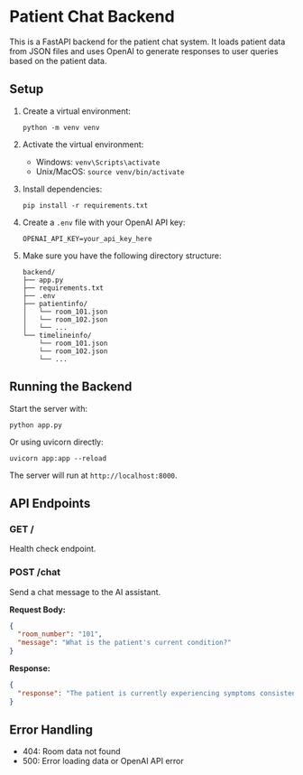 # Patient Chat Backend

This is a FastAPI backend for the patient chat system. It loads patient data from JSON files and uses OpenAI to generate responses to user queries based on the patient data.

## Setup

1. Create a virtual environment:
   ```
   python -m venv venv
   ```

2. Activate the virtual environment:
   - Windows: `venv\Scripts\activate`
   - Unix/MacOS: `source venv/bin/activate`

3. Install dependencies:
   ```
   pip install -r requirements.txt
   ```

4. Create a `.env` file with your OpenAI API key:
   ```
   OPENAI_API_KEY=your_api_key_here
   ```

5. Make sure you have the following directory structure:
   ```
   backend/
   ├── app.py
   ├── requirements.txt
   ├── .env
   ├── patientinfo/
   │   └── room_101.json
   │   └── room_102.json
   │   └── ...
   └── timelineinfo/
       └── room_101.json
       └── room_102.json
       └── ...
   ```

## Running the Backend

Start the server with:

```
python app.py
```

Or using uvicorn directly:

```
uvicorn app:app --reload
```

The server will run at `http://localhost:8000`.

## API Endpoints

### GET /

Health check endpoint.

### POST /chat

Send a chat message to the AI assistant.

**Request Body:**
```json
{
  "room_number": "101",
  "message": "What is the patient's current condition?"
}
```

**Response:**
```json
{
  "response": "The patient is currently experiencing symptoms consistent with congestive heart failure exacerbation..."
}
```

## Error Handling

- 404: Room data not found
- 500: Error loading data or OpenAI API error 